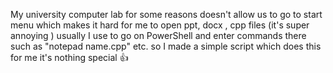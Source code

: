 My university computer lab for some reasons doesn't allow us to go to start menu which makes it hard for me to open ppt, docx , cpp files (it's super annoying ) usually I use to go on PowerShell and enter commands there such as "notepad name.cpp" etc. so I made a simple script which does this for me it's nothing special 👍
